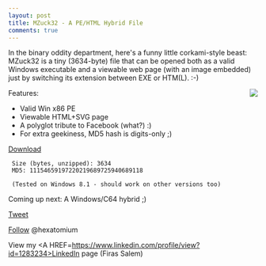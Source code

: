 ```yaml
---
layout: post
title: MZuck32 - A PE/HTML Hybrid File
comments: true
---
```


In the binary oddity department, here's a funny little corkami-style beast: MZuck32 is a tiny (3634-byte) file that 
can be opened both as a valid Windows executable and a viewable web page (with an image embedded) just by switching its extension between EXE or HTM(L). :-)   

<img align=right src=http://i.imgur.com/CGz3AnT.png>


Features:

  - Valid Win x86 PE
  - Viewable HTML+SVG page
  - A polyglot tribute to Facebook (what?) :) 
  - For extra geekiness, MD5 hash is digits-only ;)
     
<A href=http://trax.x10.mx/mzuck32.zip>Download</A>

     Size (bytes, unzipped): 3634
     MD5: 11154659197220219689725940689118
     
     (Tested on Windows 8.1 - should work on other versions too)
     
Coming up next: A Windows/C64 hybrid ;)


<a href="http://twitter.com/share" class="twitter-share-button" 
data-url="http://hexatomium.github.io/2015/10/13/polyglots-ftw/" data-text="MZuck32 - A tiny PE/HTML polyglot file"  data-count="horizontal">Tweet</a>
<script type="text/javascript" src="http://platform.twitter.com/widgets.js"></script>


<A href=https://twitter.com/hexatomium>Follow</A> @hexatomium

View my <A HREF=https://www.linkedin.com/profile/view?id=1283234>LinkedIn</A> page (Firas Salem)
